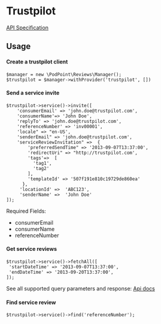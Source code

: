 # Trustpilot
[API Specification](https://documentation-apidocumentation.trustpilot.com/)


## Usage

#### Create a trustpilot client
```
$manager = new \PodPoint\Reviews\Manager();
$trustpilot = $manager->withProvider('trustpilot', [])
```

#### Send a service invite

```
$trustpilot->service()->invite([
    'consumerEmail' => 'john.doe@trustpilot.com',
    'consumerName'=> 'John Doe',
    'replyTo' => 'john.doe@trustpilot.com',
    'referenceNumber' => 'inv00001',
    'locale" => "en-US',
    'senderEmail" => 'john.doe@trustpilot.com',
    'serviceReviewInvitation" =>  {
        'preferredSendTime" => '2013-09-07T13:37:00',
        'redirectUri" => "http://trustpilot.com',
        'tags'=>  [
          'tag1',
          'tag2'
        ],
        'templateId' => '507f191e810c19729de860ea'
      },
     'locationId' =>  'ABC123',
     'senderName' =>  'John Doe'
]);
```

Required Fields:
* consumerEmail
* consumerName
* referenceNumber

#### Get service reviews

```
$trustpilot->service()->fetchAll([
 'startDateTime' => '2013-09-07T13:37:00',
 'endDateTime' => '2013-09-20T13:37:00',
]);
```

See all supported query parameters and response:
[Api docs](https://documentation-apidocumentation.trustpilot.com/business-units-api#business-unit-private-reviews)

#### Find service review

```
$trustpilot->service()->find('referenceNumber');
```

